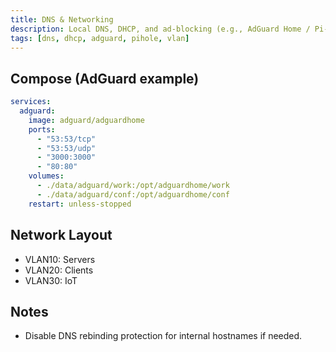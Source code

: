 ```yaml
---
title: DNS & Networking
description: Local DNS, DHCP, and ad-blocking (e.g., AdGuard Home / Pi-hole). VLANs and subnets.
tags: [dns, dhcp, adguard, pihole, vlan]
---
```


## Compose (AdGuard example)
```yaml
services:
  adguard:
    image: adguard/adguardhome
    ports:
      - "53:53/tcp"
      - "53:53/udp"
      - "3000:3000"
      - "80:80"
    volumes:
      - ./data/adguard/work:/opt/adguardhome/work
      - ./data/adguard/conf:/opt/adguardhome/conf
    restart: unless-stopped
```

## Network Layout
- VLAN10: Servers
- VLAN20: Clients
- VLAN30: IoT

## Notes
- Disable DNS rebinding protection for internal hostnames if needed.
